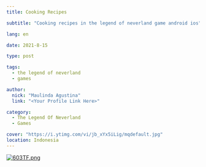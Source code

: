 ```yaml
---
title: Cooking Recipes

subtitle: "Cooking recipes in the legend of neverland game android ios"

lang: en

date: 2021-8-15

type: post

tags:
  - the legend of neverland
  - games

author:
  nick: "Maulinda Agustina"
  link: "<Your Profile Link Here>"

category:
  - The Legend Of Neverland
  - Games

cover: "https://i.ytimg.com/vi/jb_xYx5iLig/mqdefault.jpg"
location: Indonesia
---
```


[![603TF.png](https://i.im.ge/2021/08/15/603TF.png)](https://im.ge/i/603TF)
